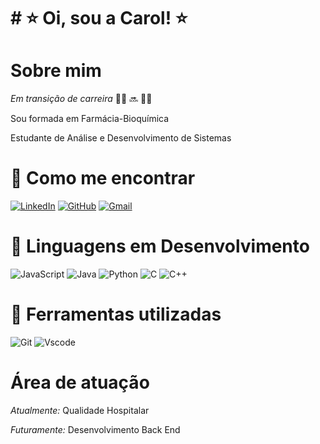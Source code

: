 # # ⭐ Oi, sou a Carol! ⭐

# Sobre mim

*Em transição de carreira* 👩‍🔬 🔜 👩‍💻

Sou formada em Farmácia-Bioquímica

Estudante de Análise e Desenvolvimento de Sistemas

# 🔎 Como me encontrar
[![LinkedIn](https://img.shields.io/badge/LinkedIn-0077B5?style=for-the-badge&logo=linkedin&logoColor=white)](www.linkedin.com/in/carolina-almeida-88297568/) 
[![GitHub](https://img.shields.io/badge/GitHub-100000?style=for-the-badge&logo=github&logoColor=white)](https://github.com/Carolpsa)
[![Gmail](https://img.shields.io/badge/Gmail-333333?style=for-the-badge&logo=gmail&logoColor=red)](mailto:carolpsa.unesp@gmail.com)


# 👅 Linguagens em Desenvolvimento

![JavaScript](https://img.shields.io/badge/JavaScript-F7DF1E?style=for-the-badge&logo=javascript&logoColor=black)
![Java](https://img.shields.io/badge/java-%23ED8B00.svg?style=for-the-badge&logo=openjdk&logoColor=white)
![Python](https://img.shields.io/badge/python-3670A0?style=for-the-badge&logo=python&logoColor=ffdd54)
![C](https://img.shields.io/badge/C-00599C?style=for-the-badge&logo=c&logoColor=white)
![C++](https://img.shields.io/badge/C%2B%2B-00599C?style=for-the-badge&logo=c%2B%2B&logoColor=white)

# 🔧 Ferramentas utilizadas

![Git](https://img.shields.io/badge/GIT-E44C30?style=for-the-badge&logo=git&logoColor=white)
![Vscode](https://img.shields.io/badge/Vscode-007ACC?style=for-the-badge&logo=visual-studio-code&logoColor=white)

# Área de atuação
*Atualmente:* Qualidade Hospitalar

*Futuramente:* Desenvolvimento Back End 
